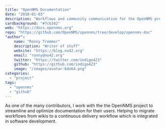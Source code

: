 ```yaml
---
title: "OpenNMS Documentation" 
date: "2018-01-03"
description: "Workflows and community communication for the OpenNMS project"
cardbackground: "#7cb342"
web: "https://docs.opennms.org"
repo: "https://github.com/OpenNMS/opennms/tree/develop/opennms-doc"
"author":
    name: "Ronny Trommer"
    description: "Writer of stuff"
    website: "https://blog.no42.org"
    email: "ronny@no42.org"
    twitter: "https://twitter.com/indigo423"
    github: "https://github.com/indigo423"
    image: "/images/avatar-64x64.png"
categories:
  - "project"
tags:
  - "opennms"
  - "github"
---
```


As one of the many contributors, I work with the the OpenNMS project to streamline and optimize documentation for their users.
Helping to migrate workflows from wikis to a continuous delivery workflow which is integrated in software development.